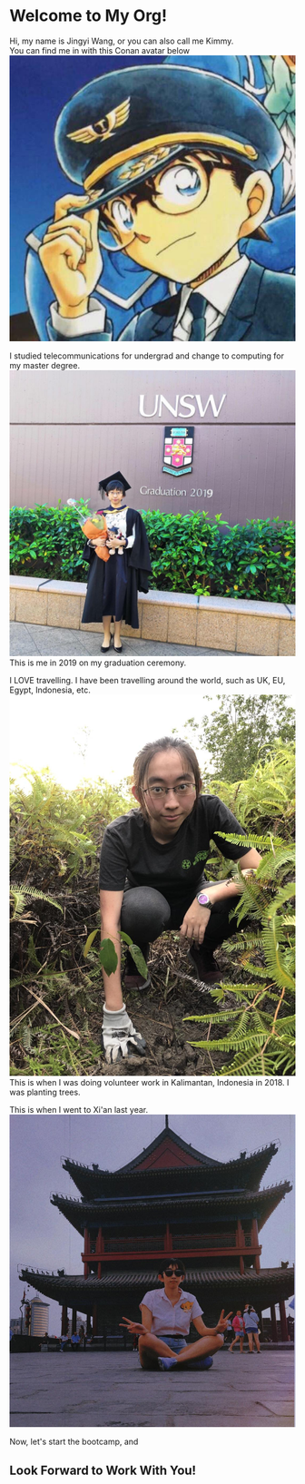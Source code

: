 # Welcome to My Org!
Hi, my name is Jingyi Wang, or you can also call me Kimmy.   
You can find me in with this Conan avatar below
![Alt text](/pics/portrait.jpg)    

I studied telecommunications for undergrad and change to computing for my master degree.  
![Alt text](/pics/grad.jpg)
This is me in 2019 on my graduation ceremony.    


I LOVE travelling. I have been travelling around the world, such as UK, EU, Egypt, Indonesia, etc.
![Alt text](/pics/trees.jpg)    
This is when I was doing volunteer work in Kalimantan, Indonesia in 2018. I was planting trees.

This is when I went to Xi'an last year. 
![Alt text](/pics/Xi'an.jpg)    

Now, let's start the bootcamp, and  

## Look Forward to Work With You!
